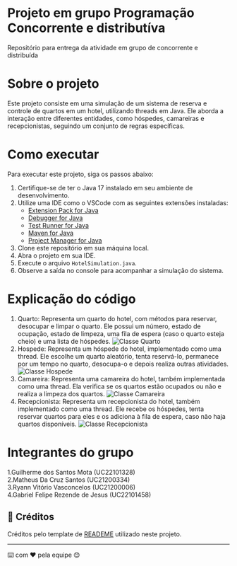 # Projeto em grupo Programação Concorrente e distributíva

Repositório para entrega da atividade em grupo de concorrente e distribuída 

# Sobre o projeto

Este projeto consiste em uma simulação de um sistema de reserva e controle de quartos em um hotel, utilizando threads em Java. Ele aborda a interação entre diferentes entidades, como hóspedes, camareiras e recepcionistas, seguindo um conjunto de regras específicas.

# Como executar

Para executar este projeto, siga os passos abaixo:

1. Certifique-se de ter o Java 17 instalado em seu ambiente de desenvolvimento.
2. Utilize uma IDE como o VSCode com as seguintes extensões instaladas:
   - [Extension Pack for Java]([link1](https://marketplace.visualstudio.com/items?itemName=vscjava.vscode-java-pack))
   - [Debugger for Java](https://marketplace.visualstudio.com/items?itemName=vscjava.vscode-java-debug)
   - [Test Runner for Java](https://marketplace.visualstudio.com/items?itemName=vscjava.vscode-java-test)
   - [Maven for Java](https://marketplace.visualstudio.com/items?itemName=vscjava.vscode-maven)
   - [Project Manager for Java](https://marketplace.visualstudio.com/items?itemName=vscjava.vscode-java-dependency)
3. Clone este repositório em sua máquina local.
4. Abra o projeto em sua IDE.
5. Execute o arquivo `HotelSimulation.java`.
6. Observe a saída no console para acompanhar a simulação do sistema.

# Explicação do código 
1. Quarto: Representa um quarto do hotel, com métodos para reservar, desocupar e limpar o quarto. Ele possui um número, estado de ocupação, estado de limpeza, uma fila de espera (caso o quarto esteja cheio) e uma lista de hóspedes. ![Classe Quarto](URL_da_Imagem)
2. Hospede: Representa um hóspede do hotel, implementado como uma thread. Ele escolhe um quarto aleatório, tenta reservá-lo, permanece por um tempo no quarto, desocupa-o e depois realiza outras atividades. ![Classe Hospede](URL_da_Imagem)
3. Camareira: Representa uma camareira do hotel, também implementada como uma thread. Ela verifica se os quartos estão ocupados ou não e realiza a limpeza dos quartos. ![Classe Camareira](URL_da_Imagem)
4. Recepcionista: Representa um recepcionista do hotel, também implementado como uma thread. Ele recebe os hóspedes, tenta reservar quartos para eles e os adiciona à fila de espera, caso não haja quartos disponíveis. ![Classe Recepcionista](URL_da_Imagem)
# Integrantes do grupo
1.Guilherme dos Santos Mota (UC22101328) <br>
2.Matheus Da Cruz Santos (UC21200334) <br>
3.Ryann Vitório Vasconcelos (UC21200006) <br>
4.Gabriel Felipe Rezende de Jesus (UC22101458) <br>

## 🎁 Créditos

Créditos pelo template de [READEME](https://gist.github.com/lohhans/f8da0b147550df3f96914d3797e9fb89#-implanta%C3%A7%C3%A3o) utilizado neste projeto.


---
⌨️ com ❤️ pela equipe 😊
